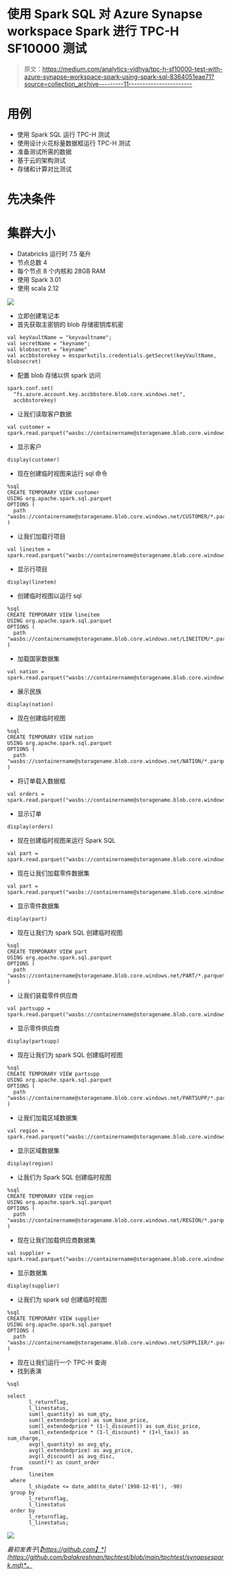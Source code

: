 # 使用 Spark SQL 对 Azure Synapse workspace Spark 进行 TPC-H SF10000 测试

> 原文：<https://medium.com/analytics-vidhya/tpc-h-sf10000-test-with-azure-synapse-workspace-spark-using-spark-sql-8364051eae71?source=collection_archive---------11----------------------->

# 用例

*   使用 Spark SQL 运行 TPC-H 测试
*   使用设计火花标量数据框运行 TPC-H 测试
*   准备测试所需的数据
*   基于云的架构测试
*   存储和计算对比测试

# 先决条件

# 集群大小

*   Databricks 运行时 7.5 毫升
*   节点总数 4
*   每个节点 8 个内核和 28GB RAM
*   使用 Spark 3.01
*   使用 scala 2.12

![](img/aa8f58ebd58924c3fd6baef66e822698.png)

*   立即创建笔记本
*   首先获取主密钥的 blob 存储密钥库机密

```
val keyVaultName = "keyvaultname"; 
val secretName = "keyname"; 
val blobsecret = "keyname" 
val accbbstorekey = mssparkutils.credentials.getSecret(keyVaultName, blobsecret)
```

*   配置 blob 存储以供 spark 访问

```
spark.conf.set(
  "fs.azure.account.key.accbbstore.blob.core.windows.net",
  accbbstorekey)
```

*   让我们读取客户数据

```
val customer = spark.read.parquet("wasbs://containername@storagename.blob.core.windows.net/CUSTOMER/*.parquet")
```

*   显示客户

```
display(customer)
```

*   现在创建临时视图来运行 sql 命令

```
%sql
CREATE TEMPORARY VIEW customer
USING org.apache.spark.sql.parquet
OPTIONS (
  path "wasbs://containername@storagename.blob.core.windows.net/CUSTOMER/*.parquet"
)
```

*   让我们加载行项目

```
val lineitem = spark.read.parquet("wasbs://containername@storagename.blob.core.windows.net/LINEITEM/*.parquet")
```

*   显示行项目

```
display(linetem)
```

*   创建临时视图以运行 sql

```
%sql
CREATE TEMPORARY VIEW lineitem
USING org.apache.spark.sql.parquet
OPTIONS (
  path "wasbs://containername@storagename.blob.core.windows.net/LINEITEM/*.parquet"
)
```

*   加载国家数据集

```
val nation = spark.read.parquet("wasbs://containername@storagename.blob.core.windows.net/NATION/*.parquet")
```

*   展示民族

```
display(nation)
```

*   现在创建临时视图

```
%sql
CREATE TEMPORARY VIEW nation
USING org.apache.spark.sql.parquet
OPTIONS (
  path "wasbs://containername@storagename.blob.core.windows.net/NATION/*.parquet"
)
```

*   将订单载入数据框

```
val orders = spark.read.parquet("wasbs://containername@storagename.blob.core.windows.net/ORDERS/*.parquet")
```

*   显示订单

```
display(orders)
```

*   现在创建临时视图来运行 Spark SQL

```
val part = spark.read.parquet("wasbs://containername@storagename.blob.core.windows.net/PART/*.parquet")
```

*   现在让我们加载零件数据集

```
val part = spark.read.parquet("wasbs://containername@storagename.blob.core.windows.net/PART/*.parquet")
```

*   显示零件数据集

```
display(part)
```

*   现在让我们为 spark SQL 创建临时视图

```
%sql
CREATE TEMPORARY VIEW part
USING org.apache.spark.sql.parquet
OPTIONS (
  path "wasbs://containername@storagename.blob.core.windows.net/PART/*.parquet"
)
```

*   让我们装载零件供应商

```
val partsupp = spark.read.parquet("wasbs://containername@storagename.blob.core.windows.net/PARTSUPP/*.parquet")
```

*   显示零件供应商

```
display(partsupp)
```

*   现在让我们为 spark SQL 创建临时视图

```
%sql
CREATE TEMPORARY VIEW partsupp
USING org.apache.spark.sql.parquet
OPTIONS (
  path "wasbs://containername@storagename.blob.core.windows.net/PARTSUPP/*.parquet"
)
```

*   让我们加载区域数据集

```
val region = spark.read.parquet("wasbs://containername@storagename.blob.core.windows.net/REGION/*.parquet")
```

*   显示区域数据集

```
display(region)
```

*   让我们为 Spark SQL 创建临时视图

```
%sql
CREATE TEMPORARY VIEW region
USING org.apache.spark.sql.parquet
OPTIONS (
  path "wasbs://containername@storagename.blob.core.windows.net/REGION/*.parquet"
)
```

*   现在让我们加载供应商数据集

```
val supplier = spark.read.parquet("wasbs://containername@storagename.blob.core.windows.net/SUPPLIER/*.parquet")
```

*   显示数据集

```
display(supplier)
```

*   让我们为 spark sql 创建临时视图

```
%sql
CREATE TEMPORARY VIEW supplier
USING org.apache.spark.sql.parquet
OPTIONS (
  path "wasbs://containername@storagename.blob.core.windows.net/SUPPLIER/*.parquet"
)
```

*   现在让我们运行一个 TPC-H 查询
*   找到表演

```
%sql

select
       l_returnflag,
       l_linestatus,
       sum(l_quantity) as sum_qty,
       sum(l_extendedprice) as sum_base_price,
       sum(l_extendedprice * (1-l_discount)) as sum_disc_price,
       sum(l_extendedprice * (1-l_discount) * (1+l_tax)) as sum_charge,
       avg(l_quantity) as avg_qty,
       avg(l_extendedprice) as avg_price,
       avg(l_discount) as avg_disc,
       count(*) as count_order
 from
       lineitem
 where
       l_shipdate <= date_add(to_date('1998-12-01'), -90)
 group by
       l_returnflag,
       l_linestatus
 order by
       l_returnflag,
       l_linestatus;
```

![](img/f3ee328df0eeb1c78dbfac28506bdc67.png)

*最初发表于*[*【https://github.com】*](https://github.com/balakreshnan/tpchtest/blob/main/tpchtest/synapsespark.md)*。*